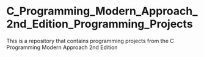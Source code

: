 # C_Programming_Modern_Approach_2nd_Edition_Programming_Projects


This is a repository that contains programming projects from the C Programming Modern Approach 2nd Edition
